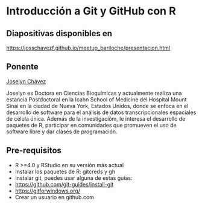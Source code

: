 # Introducción a Git y GitHub con R

## Diapositivas disponibles en 

https://josschavezf.github.io/meetup_bariloche/presentacion.html

## Ponente

[Joselyn Chávez](https://josschavezf.github.io/) 

Joselyn es Doctora en Ciencias Bioquímicas y actualmente realiza una estancia Postdoctoral en la Icahn School of Medicine del Hospital Mount Sinai en la ciudad de Nueva York, Estados Unidos, donde se enfoca en el desarrollo de software para el análisis de datos transcripcionales espaciales de célula única. Además de la investigacióm, le interesa el desarrollo de paquetes de R, participar en comunidades que promueven el uso de software libre y dar clases de programación.

## Pre-requisitos

- R >=4.0 y RStudio en su versión más actual
- Instalar los paquetes de R: gitcreds y gh
- Instalar git, puedes usar alguna de estas guías:
- https://github.com/git-guides/install-git
- https://gitforwindows.org/
- Crear un usuario en github.com

